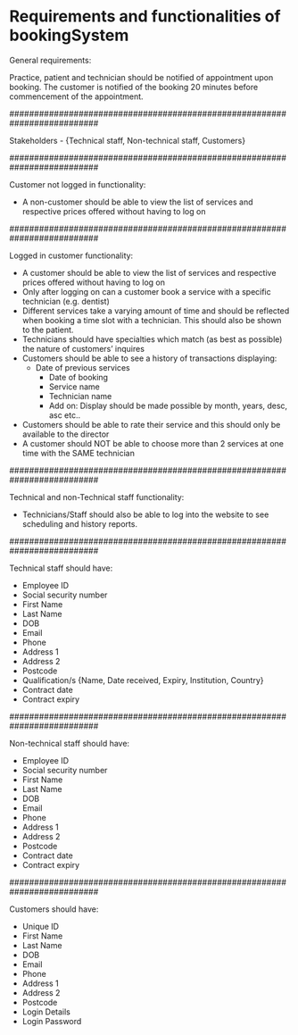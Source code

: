 # Requirements and functionalities of bookingSystem

General requirements: 

Practice, patient and technician should be notified of appointment upon booking. The customer is notified of the booking 20 minutes before commencement of the appointment. 

##########################################################################

Stakeholders - {Technical staff, Non-technical staff, Customers}

##########################################################################
	
Customer not logged in functionality:

- A non-customer should be able to view the list of services and respective prices offered without having to log on

##########################################################################

Logged in customer functionality: 

- A customer should be able to view the list of services and respective prices offered without having to log on
- Only after logging on can a customer book a service with a specific technician (e.g. dentist)
- Different services take a varying amount of time and should be reflected when booking a time slot with a technician. This should also be shown to the patient. 
- Technicians should have specialties which match (as best as possible) the nature of customers’ inquires
- Customers should be able to see a history of transactions displaying: 
	- Date of previous services
    	- Date of booking
    	- Service name
    	- Technician name
    	- Add on: Display should be made possible by month, years, desc, asc etc.. 
- Customers should be able to rate their service and this should only be available to the director
- A customer should NOT be able to choose more than 2 services at one time with the SAME technician

##########################################################################

Technical and non-Technical staff functionality:

- Technicians/Staff should also be able to log into the website to see scheduling and history reports.

##########################################################################

Technical staff should have:

- Employee ID
- Social security number
- First Name
- Last Name
- DOB
- Email
- Phone
- Address 1
- Address 2
- Postcode
- Qualification/s {Name, Date received, Expiry, Institution, Country}
- Contract date
- Contract expiry

##########################################################################

Non-technical staff should have:

- Employee ID
- Social security number
- First Name
- Last Name
- DOB
- Email
- Phone
- Address 1
- Address 2
- Postcode
- Contract date
- Contract expiry

##########################################################################

Customers should have:

- Unique ID
- First Name
- Last Name
- DOB
- Email
- Phone
- Address 1
- Address 2
- Postcode
- Login Details
- Login Password

